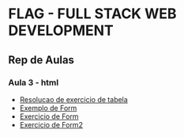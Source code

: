 # FLAG - FULL STACK WEB DEVELOPMENT
## Rep de Aulas
### Aula 3 - html

- [Resolucao de exercicio de tabela](/html/aula3/resolucao_tabela/index.html)
- [Exemplo de Form](/html/aula3/form/form_exemplo.html)
- [Exercicio de Form](/html/aula3/ex1/exercicio_de_form.html)
- [Exercicio de Form2](/html/aula3/ex2/exercicio_de_form2.html)



